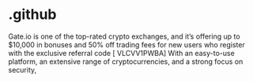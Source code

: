 # .github
Gate.io is one of the top-rated crypto exchanges, and it’s offering up to $10,000 in bonuses and 50% off trading fees for new users who register with the exclusive referral code [ VLCVV1PWBA]   With an easy-to-use platform, an extensive range of cryptocurrencies, and a strong focus on security,
